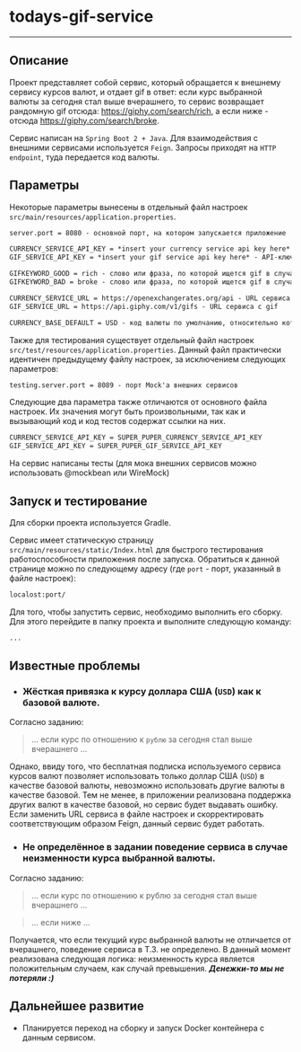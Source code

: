 # todays-gif-service
____
## Описание
Проект представляет собой сервис, который обращается к внешнему сервису курсов валют,
и отдает gif в ответ: если курс выбранной валюты за сегодня стал выше вчерашнего,
то сервис возвращает рандомную gif отсюда: https://giphy.com/search/rich, а если ниже -
отсюда https://giphy.com/search/broke.

Сервис написан на `Spring Boot 2 + Java`. Для взаимодействия с внешними сервисами
используется `Feign`. Запросы приходят на `HTTP endpoint`, туда передается код валюты.

## Параметры

Некоторые параметры вынесены в отдельный файл настроек `src/main/resources/application.properties`.
```txt
server.port = 8080 - основной порт, на котором запускается приложение

CURRENCY_SERVICE_API_KEY = *insert your currency service api key here* - API-ключ сервиса с курсами валют
GIF_SERVICE_API_KEY = *insert your gif service api key here* - API-ключ gif сервиса

GIFKEYWORD_GOOD = rich - слово или фраза, по которой ищется gif в случае превышения курса
GIFKEYWORD_BAD = broke - слово или фраза, по которой ищется gif в случае провала курса

CURRENCY_SERVICE_URL = https://openexchangerates.org/api - URL сервиса с курсами валют
GIF_SERVICE_URL = https://api.giphy.com/v1/gifs - URL сервиса с gif

CURRENCY_BASE_DEFAULT = USD - код валюты по умолчанию, относительно которой производится расчёт курса 
```

Также для тестирования существует отдельный файл настроек `src/test/resources/application.properties`.
Данный файл практически идентичен предыдущему файлу настроек, за исключением следующих параметров:
```txt
testing.server.port = 8089 - порт Mock'а внешних сервисов
```
Следующие два параметра также отличаются от основного файла настроек. Их значения могут быть произвольными,
так как и вызывающий код и код тестов содержат ссылки на них.
```txt
CURRENCY_SERVICE_API_KEY = SUPER_PUPER_CURRENCY_SERVICE_API_KEY
GIF_SERVICE_API_KEY = SUPER_PUPER_GIF_SERVICE_API_KEY
```
На сервис написаны тесты (для мока внешних сервисов можно использовать @mockbean или WireMock)


## Запуск и тестирование
Для сборки проекта используется Gradle.

Сервис имеет статическую страницу `src/main/resources/static/Index.html`
для быстрого тестирования работоспособности приложения после запуска. Обратиться к данной странице можно по следующему
адресу (где `port` - порт, указанный в файле настроек):

```txt
localost:port/
```
Для того, чтобы запустить сервис, необходимо выполнить его сборку. Для этого перейдите в папку
проекта и выполните следующую команду:

```txt
...
```

## Известные проблемы
* ### Жёсткая привязка к курсу доллара США (`USD`) как к базовой валюте.

Согласно заданию:
> ... если курс по отношению к `рублю` за сегодня стал выше вчерашнего ...

Однако, ввиду того, что бесплатная подписка используемого сервиса курсов валют позволяет использовать
только доллар США (`USD`) в качестве базовой валюты, невозможно использовать другие валюты в качестве базовой.
Тем не менее, в приложении реализована поддержка других валют в качестве базовой, но сервис будет выдавать ошибку.
Если заменить URL сервиса в файле настроек и скорректировать соответствующим образом Feign, данный сервис будет работать.

* ### Не определённое в задании поведение сервиса в случае неизменности курса выбранной валюты.

Согласно заданию:
> ... если курс по отношению к рублю за сегодня стал выше вчерашнего ...

> ... если ниже ...

Получается, что если текущий курс выбранной валюты не отличается от вчерашнего, поведение сервиса в Т.З. не определено.
В данный момент реализована следующая логика: неизменность курса является положительным случаем, как случай превышения.
***Денежки-то мы не потеряли :)***


## Дальнейшее развитие
* Планируется переход на сборку и запуск Docker контейнера с данным сервисом.
